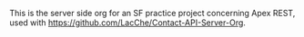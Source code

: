 This is the server side org for an SF practice project concerning Apex REST, used with https://github.com/LacChe/Contact-API-Server-Org.
